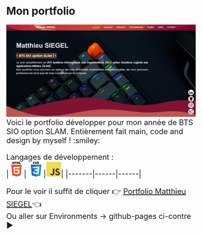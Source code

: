 # Mon portfolio
<img src="./assets/img/mon_portfolio.png">

<span style="font-size:20px">
Voici le portfolio développer pour mon année de BTS SIO option SLAM.    
Entièrement fait main, code and design by myself ! :smiley:

Langages de développement :    
|<img src="https://raw.githubusercontent.com/devicons/devicon/master/icons/html5/html5-original-wordmark.svg" alt="html5" width="40">| <img src="https://raw.githubusercontent.com/devicons/devicon/master/icons/css3/css3-original-wordmark.svg" alt="css3" width="40" height="40"/>|<img src="https://raw.githubusercontent.com/devicons/devicon/master/icons/javascript/javascript-original.svg" width="40">|
|-------|------|------|


Pour le voir il suffit de cliquer :point_right: [Portfolio Matthieu SIEGEL](https://imnotaowl.github.io/mon_portfolio/ "Portfolio Matthieu SIEGEL"):point_left:  
Ou aller sur Environments -> github-pages ci-contre :arrow_forward:
</span>